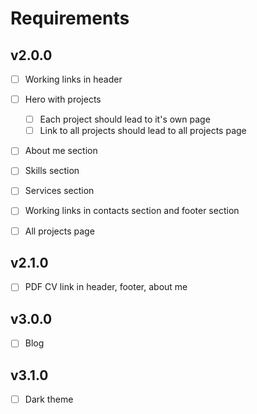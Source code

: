 # Requirements


## v2.0.0

- [ ] Working links in header
- [ ] Hero with projects
  - [ ] Each project should lead to it's own page
  - [ ] Link to all projects should lead to all projects page
- [ ] About me section
- [ ] Skills section
- [ ] Services section
- [ ] Working links in contacts section and footer section

- [ ] All projects page

## v2.1.0

- [ ] PDF CV link in header, footer, about me


## v3.0.0

- [ ] Blog

## v3.1.0

- [ ] Dark theme